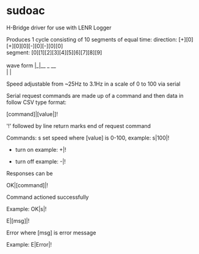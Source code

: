# sudoac
H-Bridge driver for use with LENR Logger

Produces 1 cycle consisting of 10 segments of equal time:
direction:   [+][0][+][0][0][-][0][-][0][0]<br />
segment:     [0][1][2][3][4][5][6][7][8][9]<br />
  <br />
  wave form  |_|__ _ __<br />
                  | |<br />


Speed adjustable from ~25Hz to 3.1Hz in a scale of 0 to 100 via serial

Serial request commands are made up of a command and then data in follow CSV type format:

[command]|[value|]!

'!' followed by line return marks end of request command

Commands:
s   set speed where [value] is 0-100,
    example:  s|100|!

+   turn on
    example: +|!

-   turn off
    example: -|!

Responses can be

OK|[command]|!

Command actioned successfully

Example: OK|s|!

E|[msg]|!

Error where [msg] is error message

Example: E|Error|!

